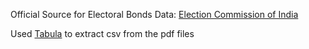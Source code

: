 Official Source for Electoral Bonds Data: [Election Commission of India](https://www.eci.gov.in/disclosure-of-electoral-bonds)

Used [Tabula](https://tabula.technology/) to extract csv from the pdf files
